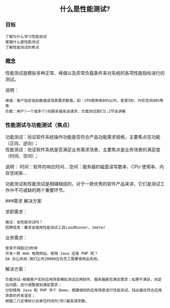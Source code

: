 ## <center>什么是性能测试?</center>

### 目标

    了解为什么学习性能测试
    掌握什么是性能测试
    了解性能测试的焦点

### 概念

性能测试是模拟多种正常、峰值以及异常负载条件来对系统的各项性能指标进行的测试。

说明：

    峰值：客户指定指标数值或场景需求数值，如：CPU使用率80%以内、登录3秒、内存空间40%等等
    负载：用户(一个或多个)向服务器发送请求，负载测试我们1.2节会讲解

### 性能测试与功能测试（焦点）

功能测试：验证软件系统操作功能是否符合产品功能需求规格，主要焦点在功能（正向、逆向）；<br>
性能测试：验证软件系统是否满足业务需求场景，主要焦点是业务场景的满足度（时间、空间）；

说明：
    时间：软件的响应时间...
    空间：服务器的磁盘读写数率、CPU 使用率、内存空闲率...

功能测试和性能测试是相辅相成的，对于一款优秀的软件产品来讲，它们是测试工作中不可或缺的两个重要环节。

###需求 解决方案

求职需求：

    面试：会性能测试吗？
    招聘信息：要求会使用性能测试工具LoadRunner、Jmeter

业务需求：

    登录不得超过3秒钟
    开发一款 Web 电商网站，使用 Java 还是 PHP 呢？
    OA 办公系统-我们公司20000左右员工需要使用此系统。

解决方案：

    负载测试-根据客户实际应用场景模拟测试应用软件、服务器是否满足需求；如果不满足，则定位问题，进行调整直到满足需求；
    分别使用 Java 和 PHP 写个 Demo，搭建相同的应用场景进行性能测试，找出最优符合应用场景的开发语言；
    根据二八定律统计出单位时间内(秒)最高请求数。